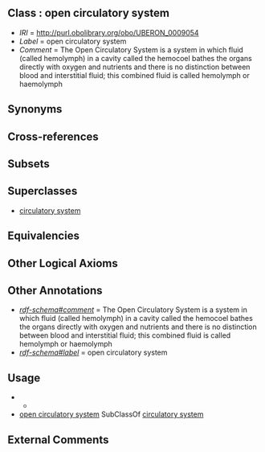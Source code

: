 
## Class : open circulatory system

 * *IRI* = http://purl.obolibrary.org/obo/UBERON_0009054
 * *Label* = open circulatory system
 * *Comment* = The Open Circulatory System is a system in which fluid (called hemolymph) in a cavity called the hemocoel bathes the organs directly with oxygen and nutrients and there is no distinction between blood and interstitial fluid; this combined fluid is called hemolymph or haemolymph

## Synonyms


## Cross-references


## Subsets


## Superclasses

 * [circulatory system](../../UBERON/09/UBERON_0001009.md)

## Equivalencies


## Other Logical Axioms


## Other Annotations

 * *[rdf-schema#comment](../../nt/rdf-schema#comment.md)* = The Open Circulatory System is a system in which fluid (called hemolymph) in a cavity called the hemocoel bathes the organs directly with oxygen and nutrients and there is no distinction between blood and interstitial fluid; this combined fluid is called hemolymph or haemolymph
 * *[rdf-schema#label](../../el/rdf-schema#label.md)* = open circulatory system

## Usage

 * -
 * [open circulatory system](../../UBERON/54/UBERON_0009054.md) SubClassOf [circulatory system](../../UBERON/09/UBERON_0001009.md)

## External Comments

